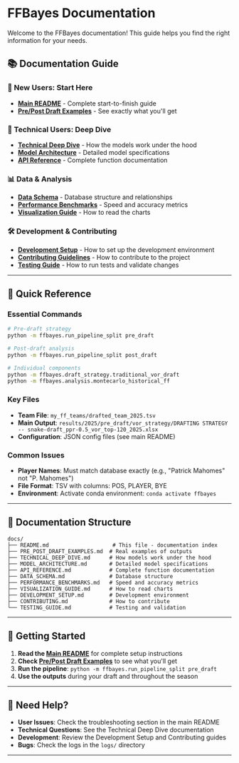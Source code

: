 # FFBayes Documentation

Welcome to the FFBayes documentation! This guide helps you find the right information for your needs.

## 📚 **Documentation Guide**

### **🚀 New Users: Start Here**
- **[Main README](../README.md)** - Complete start-to-finish guide
- **[Pre/Post Draft Examples](PRE_POST_DRAFT_EXAMPLES.md)** - See exactly what you'll get

### **🔧 Technical Users: Deep Dive**
- **[Technical Deep Dive](TECHNICAL_DEEP_DIVE.md)** - How the models work under the hood
- **[Model Architecture](MODEL_ARCHITECTURE.md)** - Detailed model specifications
- **[API Reference](API_REFERENCE.md)** - Complete function documentation

### **📊 Data & Analysis**
- **[Data Schema](DATA_SCHEMA.md)** - Database structure and relationships
- **[Performance Benchmarks](PERFORMANCE_BENCHMARKS.md)** - Speed and accuracy metrics
- **[Visualization Guide](VISUALIZATION_GUIDE.md)** - How to read the charts

### **🛠️ Development & Contributing**
- **[Development Setup](DEVELOPMENT_SETUP.md)** - How to set up the development environment
- **[Contributing Guidelines](CONTRIBUTING.md)** - How to contribute to the project
- **[Testing Guide](TESTING_GUIDE.md)** - How to run tests and validate changes

---

## 🎯 **Quick Reference**

### **Essential Commands**
```bash
# Pre-draft strategy
python -m ffbayes.run_pipeline_split pre_draft

# Post-draft analysis  
python -m ffbayes.run_pipeline_split post_draft

# Individual components
python -m ffbayes.draft_strategy.traditional_vor_draft
python -m ffbayes.analysis.montecarlo_historical_ff
```

### **Key Files**
- **Team File**: `my_ff_teams/drafted_team_2025.tsv`
- **Main Output**: `results/2025/pre_draft/vor_strategy/DRAFTING STRATEGY -- snake-draft_ppr-0.5_vor_top-120_2025.xlsx`
- **Configuration**: JSON config files (see main README)

### **Common Issues**
- **Player Names**: Must match database exactly (e.g., "Patrick Mahomes" not "P. Mahomes")
- **File Format**: TSV with columns: POS, PLAYER, BYE
- **Environment**: Activate conda environment: `conda activate ffbayes`

---

## 📖 **Documentation Structure**

```
docs/
├── README.md                    # This file - documentation index
├── PRE_POST_DRAFT_EXAMPLES.md  # Real examples of outputs
├── TECHNICAL_DEEP_DIVE.md      # How models work under the hood
├── MODEL_ARCHITECTURE.md       # Detailed model specifications
├── API_REFERENCE.md            # Complete function documentation
├── DATA_SCHEMA.md              # Database structure
├── PERFORMANCE_BENCHMARKS.md   # Speed and accuracy metrics
├── VISUALIZATION_GUIDE.md      # How to read charts
├── DEVELOPMENT_SETUP.md        # Development environment
├── CONTRIBUTING.md             # How to contribute
└── TESTING_GUIDE.md            # Testing and validation
```

---

## 🎉 **Getting Started**

1. **Read the [Main README](../README.md)** for complete setup instructions
2. **Check [Pre/Post Draft Examples](PRE_POST_DRAFT_EXAMPLES.md)** to see what you'll get
3. **Run the pipeline**: `python -m ffbayes.run_pipeline_split pre_draft`
4. **Use the outputs** during your draft and throughout the season

---

## 🤝 **Need Help?**

- **User Issues**: Check the troubleshooting section in the main README
- **Technical Questions**: See the Technical Deep Dive documentation
- **Development**: Review the Development Setup and Contributing guides
- **Bugs**: Check the logs in the `logs/` directory

---

